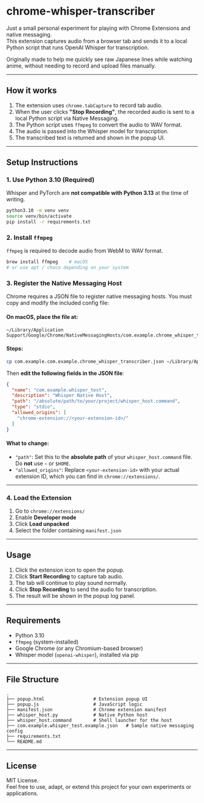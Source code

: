 # chrome-whisper-transcriber

Just a small personal experiment for playing with Chrome Extensions and native messaging.  
This extension captures audio from a browser tab and sends it to a local Python script that runs OpenAI Whisper for transcription.

Originally made to help me quickly see raw Japanese lines while watching anime, without needing to record and upload files manually.

---

## How it works

1. The extension uses `chrome.tabCapture` to record tab audio.
2. When the user clicks **"Stop Recording"**, the recorded audio is sent to a local Python script via Native Messaging.
3. The Python script uses `ffmpeg` to convert the audio to WAV format.
4. The audio is passed into the Whisper model for transcription.
5. The transcribed text is returned and shown in the popup UI.

---

## Setup Instructions

### 1. Use Python 3.10 (Required)

Whisper and PyTorch are **not compatible with Python 3.13** at the time of writing.

```bash
python3.10 -m venv venv
source venv/bin/activate
pip install -r requirements.txt
```

### 2. Install `ffmpeg`

`ffmpeg` is required to decode audio from WebM to WAV format.

```bash
brew install ffmpeg    # macOS
# or use apt / choco depending on your system
```

### 3. Register the Native Messaging Host

Chrome requires a JSON file to register native messaging hosts. You must copy and modify the included config file:

#### On macOS, place the file at:
```
~/Library/Application Support/Google/Chrome/NativeMessagingHosts/com.example.chrome_whisper_transcriber.json
```

#### Steps:

```bash
cp com.example.com.example.chrome_whisper_transcriber.json ~/Library/Application\ Support/Google/Chrome/NativeMessagingHosts/com.example.chrome_whisper_transcriber.json
```

Then **edit the following fields in the JSON file**:

```json
{
  "name": "com.example.whisper_test",
  "description": "Whisper Native Host",
  "path": "/absolute/path/to/your/project/whisper_host.command",
  "type": "stdio",
  "allowed_origins": [
    "chrome-extension://<your-extension-id>/"
  ]
}
```

#### What to change:

- `"path"`: Set this to the **absolute path** of your `whisper_host.command` file. Do **not** use `~` or `$HOME`.
- `"allowed_origins"`: Replace `<your-extension-id>` with your actual extension ID, which you can find in `chrome://extensions/`.

---

### 4. Load the Extension

1. Go to `chrome://extensions/`
2. Enable **Developer mode**
3. Click **Load unpacked**
4. Select the folder containing `manifest.json`

---

## Usage

1. Click the extension icon to open the popup.
2. Click **Start Recording** to capture tab audio.
3. The tab will continue to play sound normally.
4. Click **Stop Recording** to send the audio for transcription.
5. The result will be shown in the popup log panel.

---

## Requirements

- Python 3.10
- `ffmpeg` (system-installed)
- Google Chrome (or any Chromium-based browser)
- Whisper model (`openai-whisper`), installed via pip

---

## File Structure

```
.
├── popup.html                  # Extension popup UI
├── popup.js                    # JavaScript logic
├── manifest.json               # Chrome extension manifest
├── whisper_host.py             # Native Python host
├── whisper_host.command        # Shell launcher for the host
├── com.example.whisper_test.example.json   # Sample native messaging config
├── requirements.txt
└── README.md
```

---

## License

MIT License.  
Feel free to use, adapt, or extend this project for your own experiments or applications.
